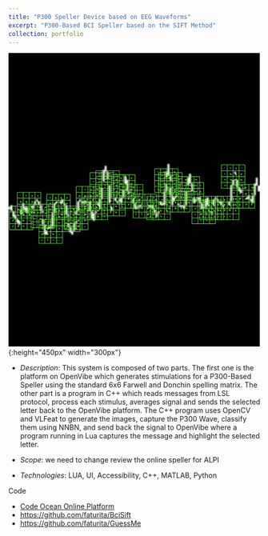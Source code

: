 ```yaml
---
title: "P300 Speller Device based on EEG Waveforms"
excerpt: "P300-Based BCI Speller based on the SIFT Method"
collection: portfolio
---
```


![Descriptor](/images/SignalWithFullDescriptors3.png){:height="450px" width="300px"}

* *Description*: This system is composed of two parts.  The first one is the platform on OpenVibe which generates stimulations for a P300-Based Speller using the standard 6x6 Farwell and Donchin spelling matrix.  The other part is a program in C++ which reads messages from LSL protocol, process each stimulus, averages signal and sends the selected letter back to the OpenVibe platform.  The C++ program uses OpenCV and VLFeat to generate the images, capture the P300 Wave, classify them using NNBN, and send back the signal to OpenVibe where a program running in Lua captures the message and highlight the selected letter.

* *Scope*: we need to change review the online speller for ALPI

* *Technologies*: LUA, UI, Accessibility, C++, MATLAB, Python


Code 
* [Code Ocean Online Platform](https://codeocean.com/capsule/5299343/tree/v2)
* <https://github.com/faturita/BciSift>
* <https://github.com/faturita/GuessMe>






